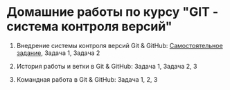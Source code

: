 # Домашние работы по курсу "GIT - система контроля версий"
1. Внедрение системы контроля версий Git & GitHub: [Самостоятельное задание](https://github.com/Natalchik/demo.git), Задача 1, Задача 2

2. История работы и ветки в Git & GitHub: Задача 1, Задача 2, 3

3. Командная работа в Git & GitHub: Задача 1, 2, 3
